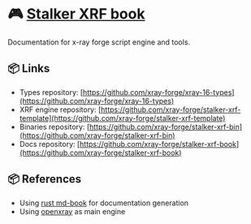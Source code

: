 # 🎮 [Stalker XRF book](/)

Documentation for x-ray forge script engine and tools.

## 📦 Links

- Types repository: [https://github.com/xray-forge/xray-16-types](https://github.com/xray-forge/xray-16-types)
- XRF engine repository: [https://github.com/xray-forge/stalker-xrf-template](https://github.com/xray-forge/stalker-xrf-template)
- Binaries repository: [https://github.com/xray-forge/stalker-xrf-bin](https://github.com/xray-forge/stalker-xrf-bin)
- Docs repository: [https://github.com/xray-forge/stalker-xrf-book](https://github.com/xray-forge/stalker-xrf-book)

## 📦 References

- Using [rust md-book](https://github.com/rust-lang/mdBook) for documentation generation
- Using [openxray](https://github.com/OpenXRay/xray-16) as main engine

